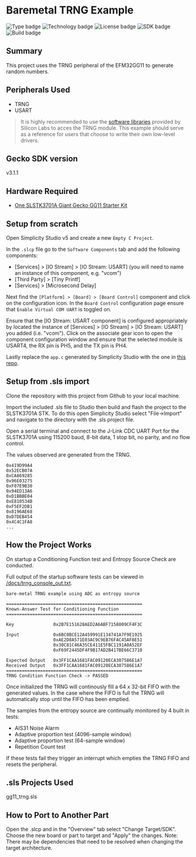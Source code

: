 # Baremetal TRNG Example #
![Type badge](https://img.shields.io/badge/dynamic/json?url=https://raw.githubusercontent.com/SiliconLabs/application_examples_ci/master/platform_applications/platform_trng_common.json&label=Type&query=type&color=green)
![Technology badge](https://img.shields.io/badge/dynamic/json?url=https://raw.githubusercontent.com/SiliconLabs/application_examples_ci/master/platform_applications/platform_trng_common.json&label=Technology&query=technology&color=green)
![License badge](https://img.shields.io/badge/dynamic/json?url=https://raw.githubusercontent.com/SiliconLabs/application_examples_ci/master/platform_applications/platform_trng_common.json&label=License&query=license&color=green)
![SDK badge](https://img.shields.io/badge/dynamic/json?url=https://raw.githubusercontent.com/SiliconLabs/application_examples_ci/master/platform_applications/platform_trng_common.json&label=SDK&query=sdk&color=green)
![Build badge](https://img.shields.io/endpoint?url=https://raw.githubusercontent.com/SiliconLabs/application_examples_ci/master/platform_applications/platform_trng_build_status.json)

## Summary ##
This project uses the TRNG peripheral of the EFM32GG11 to generate random numbers.

## Peripherals Used ##
- TRNG
- USART

> It is highly recommended to use the [software libraries](https://docs.silabs.com/mbed-tls/latest/group-rng-module) provided by Silicon Labs to acces the TRNG module. This example should serve as a reference for users that choose to write their own low-level drivers.

## Gecko SDK version ##
v3.1.1

## Hardware Required ##
- [One SLSTK3701A Giant Gecko GG11 Starter Kit](https://www.silabs.com/products/development-tools/mcu/32-bit/efm32-giant-gecko-gg11-starter-kit)

## Setup from scratch ##
Open Simplicity Studio v5 and create a new `Empty C Project`.

In the `.slcp` file go to the `Software Components` tab and add the following components:
  
- [Services] > [IO Stream] > [IO Stream: USART] (you will need to name an instance of this component, e.g. "vcom")
- [Third Party] > [Tiny Printf]
- [Services] > [Microsecond Delay]

Next find the `[Platform] > [Board] > [Board Control]` component and click on the configuration icon. In the `Board Control` configuration page ensure that `Enable Virtual COM UART` is toggled on.

Ensure that the [IO Stream: USART component] is configured appropriately by located the instance of [Services] > [IO Stream] > [IO Stream: USART] you added (i.e. "vcom"). Click on the associate gear icon to open the component configuration window and ensure that the selected module is USART4, the RX pin is PH5, and the TX pin is PH4.

Lastly replace the `app.c` generated by Simplicity Studio with the one in [this repo](src/app.c).

## Setup from .sls import ##
Clone the repository with this project from Github to your local machine.

Import the included .sls file to Studio then build and flash the project to the SLSTK3701A STK.
To do this open Simplicity Studio select "File->Import" and navigate to the directory with the .sls project file.

Open a serial terminal and connect to the J-Link CDC UART Port for the SLSTK3701A using 115200 baud, 8-bit data, 1 stop bit, no parity, and no flow control.

The values observed are generated from the TRNG.

```
0x419D99A4
0x52ECB07A
0xCA869285
0x96E03275
0xF07E9B30
0x94ED13A6
0xD1BBBE04
0xE810534B
0xF5EF2DB1
0x8196AE68
0xD7DEB454
0x4C4C1FA8
...
```

## How the Project Works ##
On startup a Conditioning Function test and Entropy Source Check are conducted.

Full output of the startup software tests can be viewed in [/docs/trng_console_out.txt](docs/trng_console_out.txt).

```
bare-metal TRNG example using ADC as entropy source

====================================================
Known-Answer Test for Conditioning Function
====================================================

Key               0x2B7E151628AED2A6ABF7158809CF4F3C

Input             0x6BC0BCE12A459991E134741A7F9E1925
                  0xAE2D8A571E03AC9C9EB76FAC45AF8E51
                  0x30C81C46A35CE411E5FBC1191A0A52EF
                  0xF69F2445DF4F9B17AD2B417BE66C3710

Expected Output   0x3FF1CAA1681FAC09120ECA307586E1A7
Received Output   0x3FF1CAA1681FAC09120ECA307586E1A7
====================================================
TRNG Condition Function Check -> PASSED
```

Once initialized the TRNG will continously fill a 64 x 32-bit FIFO with the generated values.
In the case where the FIFO is full the TRNG will automatically stop until the FIFO has been emptied.

The samples from the entropy source are continually monitored by 4 built in tests:
- AIS31 Noise Alarm
- Adaptive proportion test (4096-sample window)
- Adaptive proportion test (64-sample window)
- Repetition Count test

If these tests fail they trigger an interrupt which empties the TRNG FIFO and resets the peripheral.

## .sls Projects Used ##
gg11_trng.sls

## How to Port to Another Part ##
Open the .slcp and in the "Overview" tab select "Change Target/SDK". Choose the new board or part to target and "Apply" the changes. 
Note: There may be dependencies that need to be resolved when changing the target architecture.
